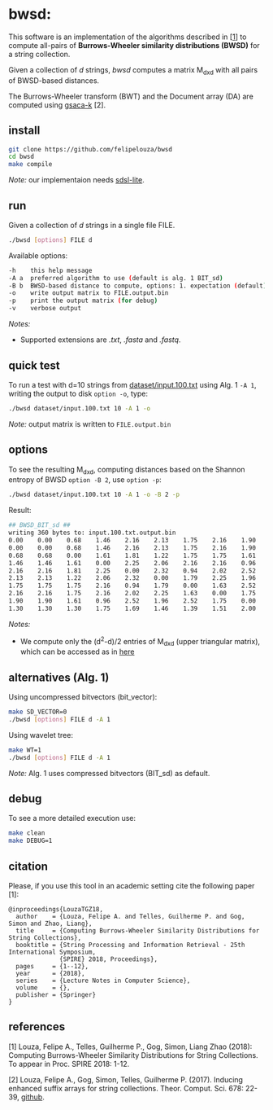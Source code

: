 # bwsd: 

This software is an implementation of the algorithms described in \[[1](https://github.com/felipelouza/bwsd#references)\] to compute all-pairs of **Burrows-Wheeler similarity distributions (BWSD)** for a string collection.

Given a collection of _d_ strings, _bwsd_ computes a matrix M<sub>dxd</sub> with all pairs of BWSD-based distances.

The Burrows-Wheeler transform (BWT) and the Document array (DA) are computed using [gsaca-k](https://github.com/felipelouza/gsa-is/) \[2\].

## install

```sh
git clone https://github.com/felipelouza/bwsd
cd bwsd
make compile
```

_Note:_ our implementaion needs [sdsl-lite](https://github.com/simongog/sdsl-lite).

## run

Given a collection of _d_ strings in a single file FILE.

```sh
./bwsd [options] FILE d
```

Available options:

```sh
-h    this help message
-A a  preferred algorithm to use (default is alg. 1 BIT_sd)
-B b  BWSD-based distance to compute, options: 1. expectation (default), 2. shannon entropy
-o    write output matrix to FILE.output.bin
-p    print the output matrix (for debug)
-v    verbose output
```
_Notes:_ 
- Supported extensions are _.txt_, _.fasta_ and _.fastq_.

## quick test

To run a test with d=10 strings from [dataset/input.100.txt](https://github.com/felipelouza/bwsd/blob/master/dataset/input.100.txt) using Alg. 1 `-A 1`, writing the output to disk `option -o`, type:

```sh
./bwsd dataset/input.100.txt 10 -A 1 -o
```
_Note:_ output matrix is written to `FILE.output.bin`

## options

To see the resulting M<sub>dxd</sub>, computing distances based on the Shannon entropy of BWSD `option -B 2`, use `option -p`:

```sh
./bwsd dataset/input.100.txt 10 -A 1 -o -B 2 -p
```

Result:

```sh
## BWSD_BIT_sd ##
writing 360 bytes to: input.100.txt.output.bin
0.00	0.00	0.68	1.46	2.16	2.13	1.75	2.16	1.90	1.30	
0.00	0.00	0.68	1.46	2.16	2.13	1.75	2.16	1.90	1.30	
0.68	0.68	0.00	1.61	1.81	1.22	1.75	1.75	1.61	1.30	
1.46	1.46	1.61	0.00	2.25	2.06	2.16	2.16	0.96	1.75	
2.16	2.16	1.81	2.25	0.00	2.32	0.94	2.02	2.52	1.69	
2.13	2.13	1.22	2.06	2.32	0.00	1.79	2.25	1.96	1.46	
1.75	1.75	1.75	2.16	0.94	1.79	0.00	1.63	2.52	1.39	
2.16	2.16	1.75	2.16	2.02	2.25	1.63	0.00	1.75	1.51	
1.90	1.90	1.61	0.96	2.52	1.96	2.52	1.75	0.00	2.00	
1.30	1.30	1.30	1.75	1.69	1.46	1.39	1.51	2.00	0.00	
```

_Notes:_ 
- We compute only the (d<sup>2</sup>-d)/2 entries of M<sub>dxd</sub> (upper triangular matrix), which can be accessed as in [here](https://github.com/felipelouza/bwsd/blob/master/main.cpp#L312)


## alternatives (Alg. 1)

Using uncompressed bitvectors (bit\_vector):

```sh
make SD_VECTOR=0
./bwsd [options] FILE d -A 1
```

Using wavelet tree:

```sh
make WT=1
./bwsd [options] FILE d -A 1
```

_Note:_ Alg. 1 uses compressed bitvectors (BIT\_sd) as default.

## debug

To see a more detailed execution use:

```sh
make clean
make DEBUG=1
```
## citation

Please, if you use this tool in an academic setting cite the following paper \[1\]:

    @inproceedings{LouzaTGZ18,
      author    = {Louza, Felipe A. and Telles, Guilherme P. and Gog, Simon and Zhao, Liang},
      title     = {Computing Burrows-Wheeler Similarity Distributions for String Collections},
      booktitle = {String Processing and Information Retrieval - 25th International Symposium,
                  {SPIRE} 2018, Proceedings},
      pages     = {1--12},
      year      = {2018},
      series    = {Lecture Notes in Computer Science},
      volume    = {},
      publisher = {Springer}
    }

## references

\[1\] 
Louza, Felipe A., Telles, Guilherme P., Gog, Simon, Liang Zhao (2018): 
Computing Burrows-Wheeler Similarity Distributions for String Collections. 
To appear in Proc. SPIRE 2018: 1-12.

\[2\] 
Louza, Felipe A., Gog, Simon, Telles, Guilherme P. (2017). 
Inducing enhanced suffix arrays for string collections. 
Theor. Comput. Sci. 678: 22-39, [github](https://github.com/felipelouza/gsa-is).

